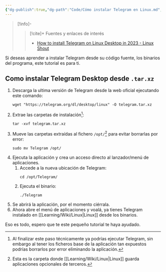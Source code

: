 ```yaml
---
{"dg-publish":true,"dg-path":"Code/Cómo instalar Telegram en Linux.md","permalink":"/code/como-instalar-telegram-en-linux/","created":"2024-03-02T22:09","updated":"2024-03-05T21:35"}
---
```


> [!info]-
>> [!cite]+ Fuentes y enlaces de interés 
>> - [How to install Telegram on Linux Desktop in 2023 - Linux Shout](https://linux.how2shout.com/how-to-install-telegram-on-linux-desktop-in-2023/#Option_2_Use_the_official_Telegram_Desktop_PPA_for_Ubuntu_and_derivatives)

Si deseas aprender a instalar Telegram desde su código fuente, los binarios del programa, este tutorial es para ti.

## Como instalar Telegram Desktop desde `.tar.xz`
1. Descarga la ultima versión de Telegram desde la web oficial ejecutando este comando:
   ```shell
   wget "https://telegram.org/dl/desktop/linux" -O telegram.tar.xz
   ```
2. Extrae las carpetas de instalación[^1]:
   ```shell
   tar -xvf telegram.tar.xz
   ```
3. Mueve las carpetas extraídas al fichero `/opt/`[^2] para evitar borrarlas por error:
   ```shell
   sudo mv Telegram /opt/
   ```
4. Ejecuta la aplicación y crea un acceso directo al lanzador/menú de aplicaciones.
   1. Accede a la nueva ubicación de Telegram:
         ```shell
         cd /opt/Telegram/
         ```
   2. Ejecuta el binario:
         ```shell
         ./Telegram
         ```
5. Se abrirá la aplicación, por el momento ciérrala.
6. Ahora abre el menú de aplicaciones y voalá, ya tienes Telegram instalado en [[Learning/Wiki/Linux\|Linux]] desde los binarios.

Eso es todo, espero que te este pequeño tutorial te haya ayudado.

[^1]: Al finalizar este paso técnicamente ya podrías ejecutar Telegram, sin embargo al tener los ficheros base de la aplicación tan expuestos podrías borrarlos por error eliminando la aplicación.
[^2]: Esta es la carpeta donde [[Learning/Wiki/Linux\|Linux]] guarda aplicaciones opcionales de terceros.
[^3]: En realidad hay una versión .deb, ejecutando `sudo apt install telegram-desktop`, pero es muy antigua.